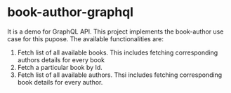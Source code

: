 # book-author-graphql

It is a demo for GraphQL API. This project implements the book-author use case for this pupose.
The available functionalities are:
1) Fetch list of all available books. This includes fetching corresponding authors details for every book
2) Fetch a particular book by Id.
3) Fetch list of all available authors. Thsi includes fetching corresponding book details for every author.
